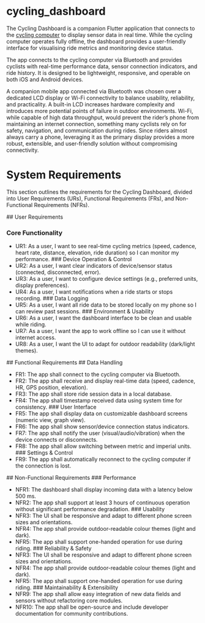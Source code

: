# cycling_dashboard
The Cycling Dashboard is a companion Flutter application that connects to the [cycling computer](https://github.com/shabaj-ahmed/cycling-computer) to display sensor data in real time. While the cycling computer operates fully offline, the dashboard provides a user-friendly interface for visualising ride metrics and monitoring device status.

The app connects to the cycling computer via Bluetooth and provides cyclists with real-time performance data, sensor connection indicators, and ride history. It is designed to be lightweight, responsive, and operable on both iOS and Android devices.

A companion mobile app connected via Bluetooth was chosen over a dedicated LCD display or Wi-Fi connectivity to balance usability, reliability, and practicality. A built-in LCD increases hardware complexity and introduces more potential points of failure in outdoor environments. Wi-Fi, while capable of high data throughput, would prevent the rider’s phone from maintaining an internet connection, something many cyclists rely on for safety, navigation, and communication during rides. Since riders almost always carry a phone, leveraging it as the primary display provides a more robust, extensible, and user-friendly solution without compromising connectivity.

# System Requirements
This section outlines the requirements for the Cycling Dashboard, divided into User Requirements (URs), Functional Requirements (FRs), and Non-Functional Requirements (NFRs).

## User Requirements
### Core Functionality
- UR1: As a user, I want to see real-time cycling metrics (speed, cadence, heart rate, distance, elevation, ride duration) so I can monitor my performance.
### Device Operation & Control
- UR2: As a user, I want clear indicators of device/sensor status (connected, disconnected, error).
- UR3: As a user, I want to configure device settings (e.g., preferred units, display preferences).
- UR4: As a user, I want notifications when a ride starts or stops recording.
### Data Logging
- UR5: As a user, I want all ride data to be stored locally on my phone so I can review past sessions.
### Environment & Usability
- UR6: As a user, I want the dashboard interface to be clean and usable while riding.
- UR7: As a user, I want the app to work offline so I can use it without internet access.
- UR8: As a user, I want the UI to adapt for outdoor readability (dark/light themes).

## Functional Requirements
## Data Handling
- FR1: The app shall connect to the cycling computer via Bluetooth.
- FR2: The app shall receive and display real-time data (speed, cadence, HR, GPS position, elevation).
- FR3: The app shall store ride session data in a local database.
- FR4: The app shall timestamp received data using system time for consistency.
### User Interface
- FR5: The app shall display data on customizable dashboard screens (numeric view, graph view).
- FR6: The app shall show sensor/device connection status indicators.
- FR7: The app shall notify the user (visual/audio/vibration) when the device connects or disconnects.
- FR8: The app shall allow switching between metric and imperial units.
### Settings & Control
- FR9: The app shall automatically reconnect to the cycling computer if the connection is lost.

## Non-Functional Requirements
### Performance
- NFR1: The dashboard shall display incoming data with a latency below 500 ms.
- NFR2: The app shall support at least 3 hours of continuous operation without significant performance degradation.
### Usability
- NFR3: The UI shall be responsive and adapt to different phone screen sizes and orientations.
- NFR4: The app shall provide outdoor-readable colour themes (light and dark).
- NFR5: The app shall support one-handed operation for use during riding.
### Reliability & Safety
- NFR3: The UI shall be responsive and adapt to different phone screen sizes and orientations.
- NFR4: The app shall provide outdoor-readable colour themes (light and dark).
- NFR5: The app shall support one-handed operation for use during riding.
### Maintainability & Extensibility
- NFR9: The app shall allow easy integration of new data fields and sensors without refactoring core modules.
- NFR10: The app shall be open-source and include developer documentation for community contributions.

